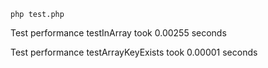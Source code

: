 ```
php test.php
```

Test performance testInArray took 0.00255 seconds

Test performance testArrayKeyExists took 0.00001 seconds
